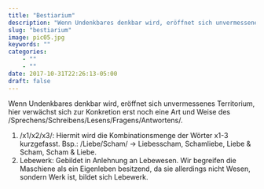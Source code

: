 ```yaml
---
title: "Bestiarium"
description: "Wenn Undenkbares denkbar wird, eröffnet sich unvermessenes Territorium, hier verwächst sich zur Konkretion erst noch eine Art und Weise des /Sprechens/Schreibens/Lesens/Fragens/Antwortens/."
slug: "bestiarium"
image: pic05.jpg
keywords: ""
categories: 
    - ""
    - ""
date: 2017-10-31T22:26:13-05:00
draft: false
---
```


Wenn Undenkbares denkbar wird, eröffnet sich unvermessenes Territorium, hier verwächst sich zur Konkretion erst noch eine Art und Weise des /Sprechens/Schreibens/Lesens/Fragens/Antwortens/.

1. /x1/x2/x3/: Hiermit wird die Kombinationsmenge der Wörter x1-3 kurzgefasst. Bsp.: /Liebe/Scham/ -> Liebesscham, Schamliebe, Liebe & Scham, Scham & Liebe.
2. Lebewerk: Gebildet in Anlehnung an Lebewesen. Wir begreifen die Maschiene als ein Eigenleben besitzend, da sie allerdings nicht Wesen, sondern Werk ist, bildet sich Lebewerk.
